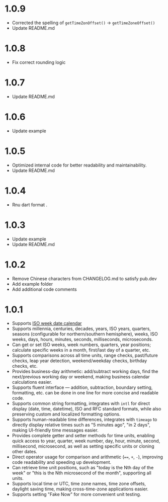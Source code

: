 # 1.0.9

- Corrected the spelling of `getTimeZonOffset()` → `getTimeZoneOffset()`
- Update README.md 

# 1.0.8

- Fix correct rounding logic

# 1.0.7

- Update README.md 

# 1.0.6

- Update example

# 1.0.5

- Optimized internal code for better readability and maintainability.
- Update README.md 

# 1.0.4

- Rnu dart format .

# 1.0.3

- Update example
- Update README.md 

# 1.0.2

- Remove Chinese characters from CHANGELOG.md to satisfy pub.dev
- Add example folder
- Add additional code comments


# 1.0.1

- Supports [ISO week date calendar](https://en.wikipedia.org/wiki/ISO_week_date)
- Supports millennia, centuries, decades, years, ISO years, quarters, seasons (configurable for northern/southern hemisphere), weeks, ISO weeks, days, hours, minutes, seconds, milliseconds, microseconds.
- Can get or set ISO weeks, week numbers, quarters, year positions; calculate specific weeks in a month, first/last day of a quarter, etc.
- Supports comparisons across all time units, range checks, past/future checks, leap year detection, weekend/weekday checks, birthday checks, etc.
- Provides business-day arithmetic: add/subtract working days, find the next/previous working day or weekend, making business calendar calculations easier.
- Supports fluent interface — addition, subtraction, boundary setting, formatting, etc. can be done in one line for more concise and readable code.
- Supports common string formatting, integrates with `intl` for direct display (date, time, datetime), ISO and RFC standard formats, while also preserving custom and localized formatting options.
- Supports human-readable time differences, integrates with `timeago` to directly display relative times such as "5 minutes ago", "in 2 days", making UI-friendly time messages easier.
- Provides complete getter and setter methods for time units, enabling quick access to year, quarter, week number, day, hour, minute, second, millisecond, microsecond, as well as setting specific units or cloning other dates.
- Direct operator usage for comparison and arithmetic (`==`, `+`, `-`), improving code readability and speeding up development.
- Can retrieve time unit positions, such as "today is the Nth day of the week" or "this is the Nth microsecond of the month", supporting all units.
- Supports local time or UTC, time zone names, time zone offsets, daylight saving time, making cross-time-zone applications easier.
- Supports setting "Fake Now" for more convenient unit testing.